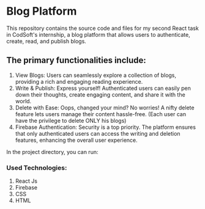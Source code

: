 # Blog Platform

This repository contains the source code and files for my second React task in CodSoft's internship, a blog platform that allows users to authenticate, create, read, and publish blogs.

## The primary functionalities include:
1. View Blogs: Users can seamlessly explore a collection of blogs, providing a rich and engaging reading experience.
3. Write & Publish: Express yourself! Authenticated users can easily pen down their thoughts, create engaging content, and share it with the world.
4. Delete with Ease: Oops, changed your mind? No worries! A nifty delete feature lets users manage their content hassle-free.
(Each user can have the privilege to delete ONLY his blogs)
5. Firebase Authentication: Security is a top priority. The platform ensures that only authenticated users can access the writing and deletion features, enhancing the overall user experience.

In the project directory, you can run:

### Used Technologies:
1. React Js
2. Firebase
3. CSS
4. HTML


